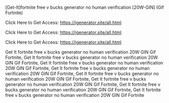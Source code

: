 [Get-It]fortnite free v bucks generator no human verification [20W-GIN] (Gif Fortnite)

Click Here to Get Access: https://igenerator.site/all.html

Click Here to Get Access: https://igenerator.site/all.html

Click Here to Get Access: https://igenerator.site/all.html

 Get It fortnite free v bucks generator no human verification 20W GIN Gif Fortnite, Get It fortnite free v bucks generator no human verification 20W GIN Gif Fortnite, Get It fortnite free v bucks generator no human verification 20W GIN Gif Fortnite, Get It fortnite free v bucks generator no human verification 20W GIN Gif Fortnite, Get It fortnite free v bucks generator no human verification 20W GIN Gif Fortnite, Get It fortnite free v bucks generator no human verification 20W GIN Gif Fortnite, Get It fortnite free v bucks generator no human verification 20W GIN Gif Fortnite, Get It fortnite free v bucks generator no human verification 20W GIN Gif Fortnite
